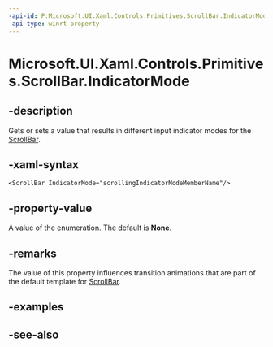 ```yaml
---
-api-id: P:Microsoft.UI.Xaml.Controls.Primitives.ScrollBar.IndicatorMode
-api-type: winrt property
---
```


<!-- Property syntax
public Windows.UI.Xaml.Controls.Primitives.ScrollingIndicatorMode IndicatorMode { get;  set; }
-->

# Microsoft.UI.Xaml.Controls.Primitives.ScrollBar.IndicatorMode

## -description
Gets or sets a value that results in different input indicator modes for the [ScrollBar](scrollbar.md).

## -xaml-syntax
```xaml
<ScrollBar IndicatorMode="scrollingIndicatorModeMemberName"/>
```


## -property-value
A value of the enumeration. The default is **None**.

## -remarks
The value of this property influences transition animations that are part of the default template for [ScrollBar](scrollbar.md).
<!-- Does not appear that this gets set programmatically to either Mouse or Touch but does appear to get set programmatically to None.-->

## -examples

## -see-also
